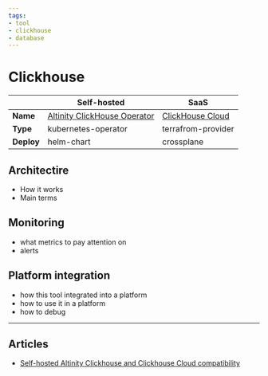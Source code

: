 ```yaml
---
tags:
- tool
- clickhouse
- database
---
```


# Clickhouse

||Self-hosted|SaaS|
|-|-|-|
|**Name**|[Altinity ClickHouse Operator](https://altinity.com/kubernetes-operator)|[ClickHouse Cloud](https://clickhouse.com/cloud)|
|**Type**|kubernetes-operator|terrafrom-provider|
|**Deploy**|helm-chart|crossplane|

## Architectire

- How it works
- Main terms

## Monitoring

- what metrics to pay attention on
- alerts

## Platform integration

- how this tool integrated into a platform
- how to use it in a platform
- how to debug

---

## Articles

* [Self-hosted Altinity Clickhouse and Clickhouse Cloud compatibility](articles/differrence-between-cloud-and-self-hosted.md)
